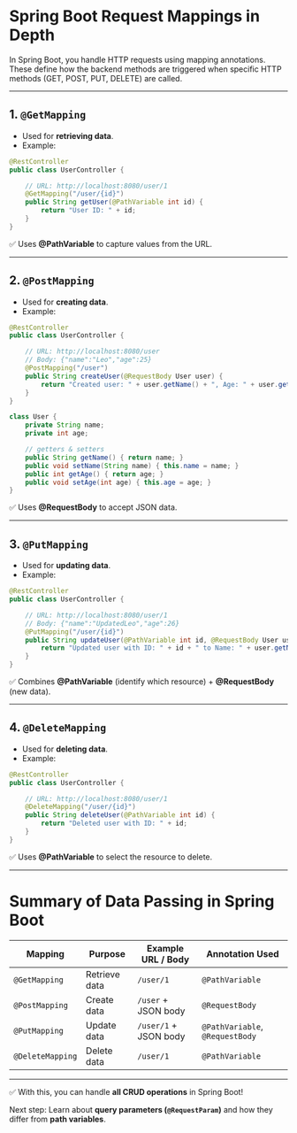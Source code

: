 # Spring Boot Request Mappings in Depth

In Spring Boot, you handle HTTP requests using mapping annotations. These define how the backend methods are triggered when specific HTTP methods (GET, POST, PUT, DELETE) are called.

---

## 1. `@GetMapping`
- Used for **retrieving data**.
- Example:

```java
@RestController
public class UserController {

    // URL: http://localhost:8080/user/1
    @GetMapping("/user/{id}")
    public String getUser(@PathVariable int id) {
        return "User ID: " + id;
    }
}
```

✅ Uses **@PathVariable** to capture values from the URL.

---

## 2. `@PostMapping`
- Used for **creating data**.
- Example:

```java
@RestController
public class UserController {

    // URL: http://localhost:8080/user
    // Body: {"name":"Leo","age":25}
    @PostMapping("/user")
    public String createUser(@RequestBody User user) {
        return "Created user: " + user.getName() + ", Age: " + user.getAge();
    }
}

class User {
    private String name;
    private int age;

    // getters & setters
    public String getName() { return name; }
    public void setName(String name) { this.name = name; }
    public int getAge() { return age; }
    public void setAge(int age) { this.age = age; }
}
```

✅ Uses **@RequestBody** to accept JSON data.

---

## 3. `@PutMapping`
- Used for **updating data**.
- Example:

```java
@RestController
public class UserController {

    // URL: http://localhost:8080/user/1
    // Body: {"name":"UpdatedLeo","age":26}
    @PutMapping("/user/{id}")
    public String updateUser(@PathVariable int id, @RequestBody User user) {
        return "Updated user with ID: " + id + " to Name: " + user.getName();
    }
}
```

✅ Combines **@PathVariable** (identify which resource) + **@RequestBody** (new data).

---

## 4. `@DeleteMapping`
- Used for **deleting data**.
- Example:

```java
@RestController
public class UserController {

    // URL: http://localhost:8080/user/1
    @DeleteMapping("/user/{id}")
    public String deleteUser(@PathVariable int id) {
        return "Deleted user with ID: " + id;
    }
}
```

✅ Uses **@PathVariable** to select the resource to delete.

---

# Summary of Data Passing in Spring Boot

| Mapping        | Purpose          | Example URL / Body                 | Annotation Used |
|----------------|------------------|------------------------------------|----------------|
| `@GetMapping`  | Retrieve data    | `/user/1`                          | `@PathVariable` |
| `@PostMapping` | Create data      | `/user` + JSON body                | `@RequestBody`  |
| `@PutMapping`  | Update data      | `/user/1` + JSON body              | `@PathVariable`, `@RequestBody` |
| `@DeleteMapping` | Delete data    | `/user/1`                          | `@PathVariable` |

---

✅ With this, you can handle **all CRUD operations** in Spring Boot!

Next step: Learn about **query parameters (`@RequestParam`)** and how they differ from **path variables**.
